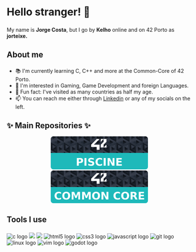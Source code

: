 <h1 align="left">Hello stranger! 👋</h1>

###

<p align="left">My name is <strong>Jorge Costa</strong>, but I go by <strong>Kelho</strong> online and on 42 Porto as <strong>jorteixe.</strong></p>

###

<h2 align="left">About me</h2>

###

<p align="left">
	<ul>
		<li>📚 I'm currently learning C, C++ and more at the Common-Core of 42 Porto.</li>
		<li>🧐 I'm interested in Gaming, Game Development and foreign Languages.</li>
		<li>🎲 Fun fact: I've visited as many countries as half my age.</li>
		<li>📫 You can reach me either through <a href="https://www.linkedin.com/in/jorgemtcosta/">Linkedin<a/> or any of my socials on the left.</li>
	</ul> 
</p>

###

## ✨ Main Repositories ✨
<p align="center" dir="auto">
	<a href="https://github.com/Kelho0812/Piscine">
		<img src="https://github.com/Kelho0812/Kelho0812/blob/main/Banners/Profile_Reps_Banners/Banner_Piscine.svg" width="265" style="max-width: 100%;">
	</a>
	<a href="https://github.com/Kelho0812/Common-Core">
		<img src="https://github.com/Kelho0812/Kelho0812/blob/main/Banners/Profile_Reps_Banners/Banner_CommonCore.svg" width="265" style="max-width: 100%;">
	</a>
</p>


<h2 align="left">Tools I use</h2>

###

<div align="left">
	<img src="https://cdn.jsdelivr.net/gh/devicons/devicon/icons/c/c-original.svg" height="40" alt="c logo"  />
        <img src="https://cdn.jsdelivr.net/gh/devicons/devicon@latest/icons/cplusplus/cplusplus-plain.svg"  height="40" />
        <img src="https://cdn.jsdelivr.net/gh/devicons/devicon@latest/icons/django/django-plain.svg" height="40" />
	<img src="https://cdn.jsdelivr.net/gh/devicons/devicon/icons/html5/html5-original.svg" height="40" alt="html5 logo"  />
	<img src="https://cdn.jsdelivr.net/gh/devicons/devicon/icons/css3/css3-original.svg" height="40" alt="css3 logo"  />
	<img src="https://cdn.jsdelivr.net/gh/devicons/devicon/icons/javascript/javascript-original.svg" height="40" alt="javascript logo"  />
	<img src="https://cdn.jsdelivr.net/gh/devicons/devicon/icons/git/git-original.svg" height="40" alt="git logo"  />
	<img src="https://cdn.jsdelivr.net/gh/devicons/devicon/icons/linux/linux-original.svg" height="40" alt="linux logo"  />
	<img src="https://cdn.jsdelivr.net/gh/devicons/devicon/icons/vim/vim-original.svg" height="40" alt="vim logo"  />
 	<img src="https://cdn.jsdelivr.net/gh/devicons/devicon/icons/godot/godot-original.svg" height="40" alt="godot logo"  />
</div>

###
<!--
**Kelho0812/Kelho0812** is a ✨ _special_ ✨ repository because its `README.md` (this file) appears on your GitHub profile.

Here are some ideas to get you started:

- 🔭 I’m currently working on ...
- 🌱 I’m currently learning ...
- 👯 I’m looking to collaborate on ...
- 🤔 I’m looking for help with ...
- 💬 Ask me about ...
- 

	<a href="https://github.com/Kelho0812/Common-Core">
  		<img alt="Static Badge" src="https://img.shields.io/badge/Linkedin-blue?logo=linkedin&labelColor=blue">
	</a>
 	<a href="https://profile.intra.42.fr/users/jorteixe">
 		<img alt="Static Badge" src="https://img.shields.io/badge/Porto-black?logo=42&labelColor=black">
	</a>
-->
